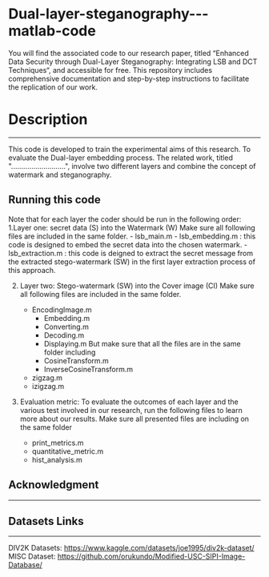 # Dual-layer-steganography---matlab-code
You will find the associated code to our research paper, titled “Enhanced Data Security through Dual-Layer Steganography: Integrating LSB and DCT Techniques“, and accessible for free. This repository includes comprehensive documentation and step-by-step instructions to facilitate the replication of our work.

# Description
--------
This code is developed to train the experimental aims of this research. To evaluate the Dual-layer embedding process. The related work, titled "...........................", involve two different layers and combine the concept of watermark and steganography.

## Running this code
Note that for each layer the coder should be run in the following order:
	1.Layer one: secret data (S) into the Watermark (W)
	  Make sure all following files are included in the same folder.
	   - lsb_main.m
	   - lsb_embedding.m : this code is designed to embed the secret data into the chosen watermark.
	   - lsb_extraction.m : this code is deigned to extract the secret message from the extracted 
       stego-watermark (SW) in the first layer extraction process of this approach.
       
  2.  Layer two: Stego-watermark (SW) into the Cover image (CI)
	  Make sure all following files are included in the same folder.
	   - EncodingImage.m
    	   - Embedding.m
    	   - Converting.m
    	   - Decoding.m
    	   - Displaying.m
    	   But make sure that all the files are in the same folder including 
    	   - CosineTransform.m
    	   - InverseCosineTransform.m
	   - zigzag.m
	   - izigzag.m
      
  3. Evaluation metric: To evaluate the outcomes of each layer and the various test involved in our
     research, run the following files to learn more about our results.
	Make sure all presented files are including on the same folder
	   - print_metrics.m
	   - quantitative_metric.m
	   - hist_analysis.m

## Acknowledgment
----------

## Datasets Links
-------
DIV2K Datasets: https://www.kaggle.com/datasets/joe1995/div2k-dataset/
MISC Dataset: https://github.com/orukundo/Modified-USC-SIPI-Image-Database/

		
